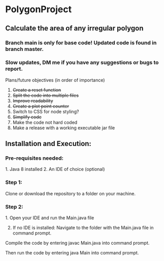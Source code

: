 # PolygonProject
<h2> Calculate the area of any irregular polygon </h2>

<h3> Branch main is only for base code! Updated code is found in branch master. </h3>

<h3> Slow updates, DM me if you have any suggestions or bugs to report. </h3>

Plans/future objectives (in order of importance)
1. ~~Create a reset function~~
2. ~~Split the code into multiple files~~
3. ~~Improve readability~~
4. ~~Create a plot point counter~~
5. Switch to CSS for node styling?
6. ~~Simplify code~~
7. Make the code not hard coded
8. Make a release with a working executable jar file

<h2>Installation and Execution:</h2>
<h3>Pre-requisites needed:</h3>
1. Java 8 installed
2. An IDE of choice (optional)

<h3>Step 1:</h3>
Clone or download the repository to a folder on your machine.

<h3>Step 2:</h3>
1. Open your IDE and run the Main.java file

2. If no IDE is installed:
Navigate to the folder with the Main.java file in command prompt.

Compile the code by entering javac Main.java into command prompt.

Then run the code by entering java Main into command prompt.
